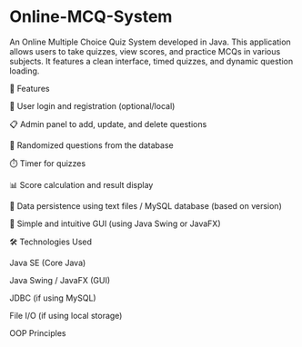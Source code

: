 # Online-MCQ-System
An Online Multiple Choice Quiz System developed in Java. This application allows users to take quizzes, view scores, and practice MCQs in various subjects. It features a clean interface, timed quizzes, and dynamic question loading.

🚀 Features

🔐 User login and registration (optional/local)

📋 Admin panel to add, update, and delete questions

🧠 Randomized questions from the database

⏱️ Timer for quizzes

📊 Score calculation and result display

💾 Data persistence using text files / MySQL database (based on version)

🎨 Simple and intuitive GUI (using Java Swing or JavaFX)

🛠️ Technologies Used

Java SE (Core Java)

Java Swing / JavaFX (GUI)

JDBC (if using MySQL)

File I/O (if using local storage)

OOP Principles
